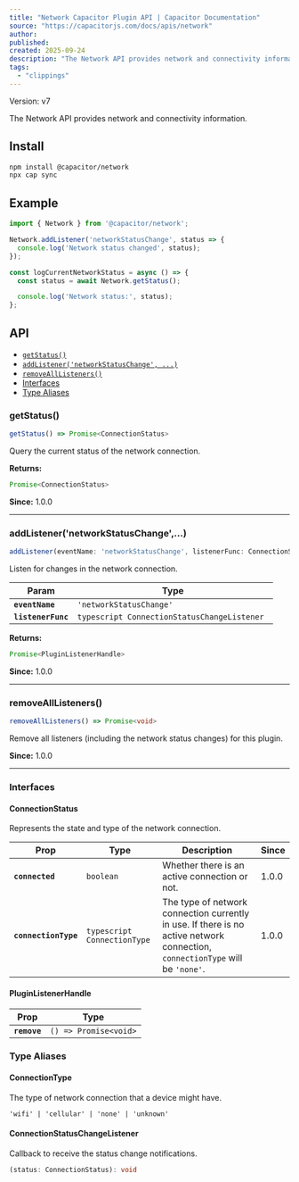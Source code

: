 ```yaml
---
title: "Network Capacitor Plugin API | Capacitor Documentation"
source: "https://capacitorjs.com/docs/apis/network"
author:
published:
created: 2025-09-24
description: "The Network API provides network and connectivity information."
tags:
  - "clippings"
---
```

Version: v7

The Network API provides network and connectivity information.

## Install

```bash
npm install @capacitor/network
npx cap sync
```

## Example

```typescript
import { Network } from '@capacitor/network';

Network.addListener('networkStatusChange', status => {
  console.log('Network status changed', status);
});

const logCurrentNetworkStatus = async () => {
  const status = await Network.getStatus();

  console.log('Network status:', status);
};
```

## API

- [`getStatus()`](https://capacitorjs.com/docs/apis/#getstatus)
- [`addListener('networkStatusChange', ...)`](https://capacitorjs.com/docs/apis/#addlistenernetworkstatuschange-)
- [`removeAllListeners()`](https://capacitorjs.com/docs/apis/#removealllisteners)
- [Interfaces](https://capacitorjs.com/docs/apis/#interfaces)
- [Type Aliases](https://capacitorjs.com/docs/apis/#type-aliases)

### getStatus()

```typescript
getStatus() => Promise<ConnectionStatus>
```

Query the current status of the network connection.

**Returns:**

```typescript
Promise<ConnectionStatus>
```

**Since:** 1.0.0

---

### addListener('networkStatusChange',...)

```typescript
addListener(eventName: 'networkStatusChange', listenerFunc: ConnectionStatusChangeListener) => Promise<PluginListenerHandle>
```

Listen for changes in the network connection.

| Param | Type |
| --- | --- |
| **`eventName`** | `'networkStatusChange'` |
| **`listenerFunc`** | ```typescript ConnectionStatusChangeListener ``` |

**Returns:**

```typescript
Promise<PluginListenerHandle>
```

**Since:** 1.0.0

---

### removeAllListeners()

```typescript
removeAllListeners() => Promise<void>
```

Remove all listeners (including the network status changes) for this plugin.

**Since:** 1.0.0

---

### Interfaces

#### ConnectionStatus

Represents the state and type of the network connection.

| Prop | Type | Description | Since |
| --- | --- | --- | --- |
| **`connected`** | `boolean` | Whether there is an active connection or not. | 1.0.0 |
| **`connectionType`** | ```typescript ConnectionType ``` | The type of network connection currently in use. If there is no active network connection, `connectionType` will be `'none'`. | 1.0.0 |

#### PluginListenerHandle

| Prop | Type |
| --- | --- |
| **`remove`** | `() => Promise<void>` |

### Type Aliases

#### ConnectionType

The type of network connection that a device might have.

`'wifi' | 'cellular' | 'none' | 'unknown'`

#### ConnectionStatusChangeListener

Callback to receive the status change notifications.

```typescript
(status: ConnectionStatus): void
```